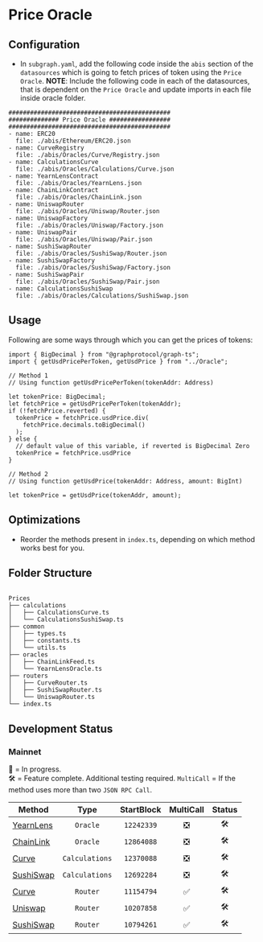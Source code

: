 # Price Oracle

## Configuration

- In `subgraph.yaml`, add the following code inside the `abis` section of the `datasources` which is going to fetch prices of token using the `Price Oracle`.
  **NOTE**: Include the following code in each of the datasources, that is dependent on the `Price Oracle` and update imports in each file inside oracle folder.

```
#############################################
############## Price Oracle #################
#############################################
- name: ERC20
  file: ./abis/Ethereum/ERC20.json
- name: CurveRegistry
  file: ./abis/Oracles/Curve/Registry.json
- name: CalculationsCurve
  file: ./abis/Oracles/Calculations/Curve.json
- name: YearnLensContract
  file: ./abis/Oracles/YearnLens.json
- name: ChainLinkContract
  file: ./abis/Oracles/ChainLink.json
- name: UniswapRouter
  file: ./abis/Oracles/Uniswap/Router.json
- name: UniswapFactory
  file: ./abis/Oracles/Uniswap/Factory.json
- name: UniswapPair
  file: ./abis/Oracles/Uniswap/Pair.json
- name: SushiSwapRouter
  file: ./abis/Oracles/SushiSwap/Router.json
- name: SushiSwapFactory
  file: ./abis/Oracles/SushiSwap/Factory.json
- name: SushiSwapPair
  file: ./abis/Oracles/SushiSwap/Pair.json
- name: CalculationsSushiSwap
  file: ./abis/Oracles/Calculations/SushiSwap.json
```

## Usage

Following are some ways through which you can get the prices of tokens:

```
import { BigDecimal } from "@graphprotocol/graph-ts";
import { getUsdPricePerToken, getUsdPrice } from "../Oracle";

// Method 1 
// Using function getUsdPricePerToken(tokenAddr: Address)

let tokenPrice: BigDecimal;
let fetchPrice = getUsdPricePerToken(tokenAddr);
if (!fetchPrice.reverted) {
  tokenPrice = fetchPrice.usdPrice.div(
    fetchPrice.decimals.toBigDecimal()
  );
} else {
  // default value of this variable, if reverted is BigDecimal Zero
  tokenPrice = fetchPrice.usdPrice
}

// Method 2
// Using function getUsdPrice(tokenAddr: Address, amount: BigInt)

let tokenPrice = getUsdPrice(tokenAddr, amount);
```

## Optimizations

- Reorder the methods present in `index.ts`, depending on which method works best for you.

## Folder Structure

```

Prices
├── calculations
│   ├── CalculationsCurve.ts
│   └── CalculationsSushiSwap.ts
├── common
│   ├── types.ts
│   ├── constants.ts
│   └── utils.ts
├── oracles
│   ├── ChainLinkFeed.ts
│   └── YearnLensOracle.ts
├── routers
│   ├── CurveRouter.ts
│   ├── SushiSwapRouter.ts
│   └── UniswapRouter.ts
└── index.ts
```

## Development Status

### Mainnet

🔨 = In progress.  
🛠 = Feature complete. Additional testing required.
`MultiCall` = If the method uses more than two `JSON RPC Call`.

| Method                                                                               |      Type      | StartBlock | MultiCall | Status |
| ------------------------------------------------------------------------------------ | :------------: | :--------: | :-------: | :----: |
| [YearnLens](https://etherscan.io/address/0x83d95e0d5f402511db06817aff3f9ea88224b030) |    `Oracle`    | `12242339` |    ❎     |   🛠    |
| [ChainLink](https://etherscan.io/address/0x47Fb2585D2C56Fe188D0E6ec628a38b74fCeeeDf) |    `Oracle`    | `12864088` |    ❎     |   🛠    |
| [Curve](https://etherscan.io/address/0x25BF7b72815476Dd515044F9650Bf79bAd0Df655)     | `Calculations` | `12370088` |    ❎     |   🛠    |
| [SushiSwap](https://etherscan.io/address/0x8263e161A855B644f582d9C164C66aABEe53f927) | `Calculations` | `12692284` |    ❎     |   🛠    |
| [Curve](https://etherscan.io/address/0x7D86446dDb609eD0F5f8684AcF30380a356b2B4c)     |    `Router`    | `11154794` |    ✅     |   🛠    |
| [Uniswap](https://etherscan.io/address/0x7a250d5630B4cF539739dF2C5dAcb4c659F2488D)   |    `Router`    | `10207858` |    ✅     |   🛠    |
| [SushiSwap](https://etherscan.io/address/0xd9e1cE17f2641f24aE83637ab66a2cca9C378B9F) |    `Router`    | `10794261` |    ✅     |   🛠    |
